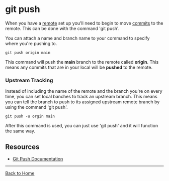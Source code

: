 # git push
When you have a [remote](./Remote.md) set up you'll need to begin to move [commits](./commit.md) to the remote. 
This can be done with the command 'git push'.

You can attach a name and branch name to your command to specify where you're pushing to.
```
git push origin main
```
This command will push the **main** branch to the remote called **origin**.
This means any commits that are in your local will be **pushed** to the remote.
### Upstream Tracking
Instead of including the name of the remote and the branch you're on every time, you can set local banches to track an upstream branch.
This means you can tell the branch to push to its assigned upstream remote branch by using the command 'git push'.
```
git push -u orgin main
```
After this command is used, you can just use 'git push' and it will function the same way.

## Resources
- [Git Push Documentation](https://git-scm/docs/git-push)
___
[Back to Home](../README.md)
